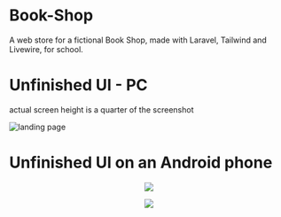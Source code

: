 # Book-Shop
A web store for a fictional Book Shop, made with Laravel, Tailwind and Livewire, for school. 


# Unfinished UI - PC

actual screen height is a quarter of the screenshot   

![landing page](https://user-images.githubusercontent.com/56200401/184506765-6b9fccbe-dcf5-47bb-9d27-ba7f70a2025d.jpeg)

   
# Unfinished UI on an Android phone   
   
<p align="center">
   
<img src='https://user-images.githubusercontent.com/56200401/184506768-b52da830-2c0d-4e08-9bff-c61bfd29ed89.png'>
   
</p>
<p align="center">
   
<img src='https://user-images.githubusercontent.com/56200401/184506811-f745d462-817a-46ef-af7b-7b04c533a67f.png'>
   
</p>

